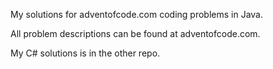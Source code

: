 My solutions for adventofcode.com coding problems in Java.

All problem descriptions can be found at adventofcode.com.

My C# solutions is in the other repo. 
